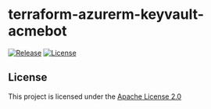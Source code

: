 # terraform-azurerm-keyvault-acmebot

[![Release](https://img.shields.io/github/release/shibayan/terraform-azurerm-keyvault-acmebot.svg)](https://github.com/shibayan/terraform-azurerm-keyvault-acmebot/releases/latest)
[![License](https://img.shields.io/github/license/shibayan/terraform-azurerm-keyvault-acmebot.svg)](https://github.com/shibayan/terraform-azurerm-keyvault-acmebot/blob/master/LICENSE)

## License

This project is licensed under the [Apache License 2.0](https://github.com/shibayan/terraform-azurerm-keyvault-acmebot/blob/master/LICENSE)
